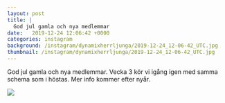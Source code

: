 ```yaml
---
layout: post
title: |
  God jul gamla och nya medlemmar
date:   2019-12-24 12:06:42 +0000
categories: instagram
background: /instagram/dynamixherrljunga/2019-12-24_12-06-42_UTC.jpg
thumbnail: /instagram/dynamixherrljunga/2019-12-24_12-06-42_UTC.jpg
---
```

God jul gamla och nya medlemmar. Vecka 3 kör vi igång igen med samma schema som i höstas. Mer info kommer efter nyår. 



<img src='/www-dynamix-herrljunga/instagram/dynamixherrljunga/2019-12-24_12-06-42_UTC.jpg' class='img-fluid' />
